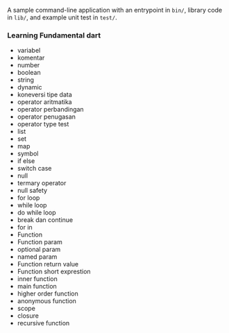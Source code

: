 A sample command-line application with an entrypoint in `bin/`, library code
in `lib/`, and example unit test in `test/`.

### Learning Fundamental dart

- variabel
- komentar
- number
- boolean
- string
- dynamic
- koneversi tipe data
- operator aritmatika
- operator perbandingan
- operator penugasan
- operator type test
- list
- set
- map
- symbol
- if else
- switch case
- null
- termary operator
- null safety
- for loop
- while loop
- do while loop
- break dan continue
- for in
- Function
- Function param
- optional param
- named param
- Function return value
- Function short exprestion
- inner function
- main function
- higher order function
- anonymous function
- scope
- closure
- recursive function

<!-- y -->

